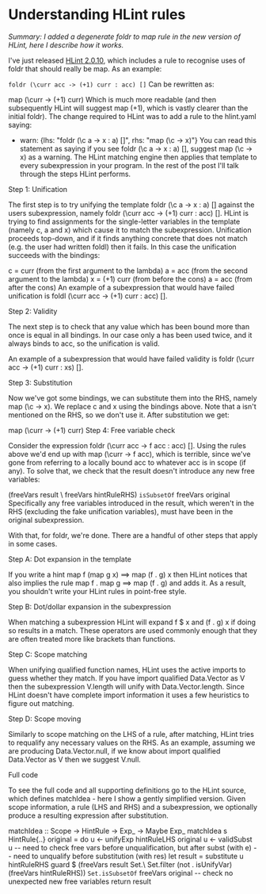 # Understanding HLint rules

*Summary: I added a degenerate foldr to map rule in the new version of HLint, here I describe how it works.*

I've just released [HLint 2.0.10](https://hackage.haskell.org/package/hlint-2.0.10), which includes a rule to recognise uses of foldr that should really be map. As an example:

`foldr (\curr acc -> (+1) curr : acc) []`
Can be rewritten as:

map (\curr -> (+1) curr)
Which is much more readable (and then subsequently HLint will suggest map (+1), which is vastly clearer than the initial foldr). The change required to HLint was to add a rule to the hlint.yaml saying:

- warn: {lhs: "foldr (\\c a -> x : a) []", rhs: "map (\\c -> x)"}
You can read this statement as saying if you see foldr (\c a -> x : a) [], suggest map (\c -> x) as a warning. The HLint matching engine then applies that template to every subexpression in your program. In the rest of the post I'll talk through the steps HLint performs.

Step 1: Unification

The first step is to try unifying the template foldr (\c a -> x : a) [] against the users subexpression, namely foldr (\curr acc -> (+1) curr : acc) []. HLint is trying to find assignments for the single-letter variables in the template (namely c, a and x) which cause it to match the subexpression. Unification proceeds top-down, and if it finds anything concrete that does not match (e.g. the user had written foldl) then it fails. In this case the unification succeeds with the bindings:

c = curr (from the first argument to the lambda)
a = acc (from the second argument to the lambda)
x = (+1) curr (from before the cons)
a = acc (from after the cons)
An example of a subexpression that would have failed unification is foldl (\curr acc -> (+1) curr : acc) [].

Step 2: Validity

The next step is to check that any value which has been bound more than once is equal in all bindings. In our case only a has been used twice, and it always binds to acc, so the unification is valid.

An example of a subexpression that would have failed validity is foldr (\curr acc -> (+1) curr : xs) [].

Step 3: Substitution

Now we've got some bindings, we can substitute them into the RHS, namely map (\c -> x). We replace c and x using the bindings above. Note that a isn't mentioned on the RHS, so we don't use it. After substitution we get:

map (\curr -> (+1) curr)
Step 4: Free variable check

Consider the expression foldr (\curr acc -> f acc : acc) []. Using the rules above we'd end up with map (\curr -> f acc), which is terrible, since we've gone from referring to a locally bound acc to whatever acc is in scope (if any). To solve that, we check that the result doesn't introduce any new free variables:

(freeVars result \\ freeVars hintRuleRHS) `isSubsetOf` freeVars original
Specifically any free variables introduced in the result, which weren't in the RHS (excluding the fake unification variables), must have been in the original subexpression.

With that, for foldr, we're done. There are a handful of other steps that apply in some cases.

Step A: Dot expansion in the template

If you write a hint map f (map g x) ==> map (f . g) x then HLint notices that also implies the rule map f . map g ==> map (f . g) and adds it. As a result, you shouldn't write your HLint rules in point-free style.

Step B: Dot/dollar expansion in the subexpression

When matching a subexpression HLint will expand f $ x and (f . g) x if doing so results in a match. These operators are used commonly enough that they are often treated more like brackets than functions.

Step C: Scope matching

When unifying qualified function names, HLint uses the active imports to guess whether they match. If you have import qualified Data.Vector as V then the subexpression V.length will unify with Data.Vector.length. Since HLint doesn't have complete import information it uses a few heuristics to figure out matching.

Step D: Scope moving

Similarly to scope matching on the LHS of a rule, after matching, HLint tries to requalify any necessary values on the RHS. As an example, assuming we are producing Data.Vector.null, if we know about import qualified Data.Vector as V then we suggest V.null.

Full code

To see the full code and all supporting definitions go to the HLint source, which defines matchIdea - here I show a gently simplified version. Given scope information, a rule (LHS and RHS) and a subexpression, we optionally produce a resulting expression after substitution.

matchIdea :: Scope -> HintRule -> Exp_ -> Maybe Exp_
matchIdea s HintRule{..} original = do
    u <- unifyExp hintRuleLHS original
    u <- validSubst u
    -- need to check free vars before unqualification, but after subst (with e)
    -- need to unqualify before substitution (with res)
    let result = substitute u hintRuleRHS
    guard $ (freeVars result Set.\\ Set.filter (not . isUnifyVar) (freeVars hintRuleRHS))
            `Set.isSubsetOf` freeVars original
        -- check no unexpected new free variables
    return result
